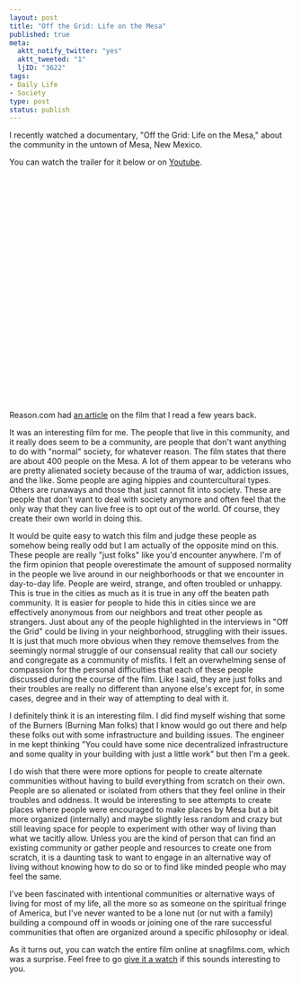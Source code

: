 ```yaml
--- 
layout: post
title: "Off the Grid: Life on the Mesa"
published: true
meta: 
  aktt_notify_twitter: "yes"
  aktt_tweeted: "1"
  ljID: "3622"
tags: 
- Daily Life
- Society
type: post
status: publish
---
```

I recently watched a documentary, "Off the Grid: Life on the Mesa," about the community in the untown of Mesa, New Mexico. 

You can watch the trailer for it below or on <a href="http://www.youtube.com/watch?v=GgTGPJtvmS8">Youtube</a>.

<lj-embed><object width="500" height="405"><param name="movie" value="http://www.youtube-nocookie.com/v/GgTGPJtvmS8&hl=en_US&fs=1&rel=0&border=1"></param><param name="allowFullScreen" value="true"></param><param name="allowscriptaccess" value="always"></param><embed src="http://www.youtube-nocookie.com/v/GgTGPJtvmS8&hl=en_US&fs=1&rel=0&border=1" type="application/x-shockwave-flash" allowscriptaccess="always" allowfullscreen="true" width="500" height="405"></embed></object></lj-embed>

Reason.com had <a href="http://reason.com/archives/2007/06/01/desert-autonomous-zone">an article</a> on the film that I read a few years back.

It was an interesting film for me. The people that live in this community, and it really does seem to be a community, are people that don't want anything to do with "normal" society, for whatever reason. The film states that there are about 400 people on the Mesa. A lot of them appear to be veterans who are pretty alienated society because of the trauma of war, addiction issues, and the like. Some people are aging hippies and countercultural types. Others are runaways and those that just cannot fit into society. These are people that don't want to deal with society anymore and often feel that the only way that they can live free is to opt out of the world. Of course, they create their own world in doing this.

It would be quite easy to watch this film and judge these people as somehow being really odd but I am actually of the opposite mind on this. These people are really "just folks" like you'd encounter anywhere. I'm of the firm opinion that people overestimate the amount of supposed normality in the people we live around in our neighborhoods or that we encounter in day-to-day life. People are weird, strange, and often troubled or unhappy. This is true in the cities as much as it is true in any off the beaten path community. It is easier for people to hide this in cities since we are effectively anonymous from our neighbors and treat other people as strangers. Just about any of the people highlighted in the interviews in "Off the Grid" could be living in your neighborhood, struggling with their issues. It is just that much more obvious when they remove themselves from the seemingly normal struggle of our consensual reality that call our society and congregate as a community of misfits. I felt an overwhelming sense of compassion for the personal difficulties that each of these people discussed during the course of the film. Like I said, they are just folks and their troubles are really no different than anyone else's except for, in some cases, degree and in their way of attempting to deal with it.

I definitely think it is an interesting film. I did find myself wishing that some of the Burners (Burning Man folks) that I know would go out there and help these folks out with some infrastructure and building issues. The engineer in me kept thinking "You could have some nice decentralized infrastructure and some quality in your building with just a little work" but then I'm a geek.

I do wish that there were more options for people to create alternate communities without having to build everything from scratch on their own. People are so alienated or isolated from others that they feel online in their troubles and oddness. It would be interesting to see attempts to create places where people were encouraged to make places by Mesa but a bit more organized (internally) and maybe slightly less random and crazy but still leaving space for people to experiment with other way of living than what we tacitly allow. Unless you are the kind of person that can find an existing community or gather people and resources to create one from scratch, it is a daunting task to want to engage in an alternative way of living without knowing how to do so or to find like minded people who may feel the same.

I've been fascinated with intentional communities or alternative ways of living for most of my life, all the more so as someone on the spiritual fringe of America, but I've never wanted to be a lone nut (or nut with a family) building a compound off in woods or joining one of the rare successful communities that often are organized around a specific philosophy or ideal.

As it turns out, you can watch the entire film online at snagfilms.com, which was a surprise. Feel free to go <a href="http://www.snagfilms.com/films/title/off_the_grid_life_on_the_mesa/">give it a watch</a> if this sounds interesting to you.

